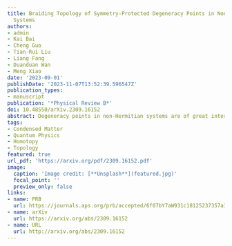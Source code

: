 ```yaml
---
title: Braiding Topology of Symmetry-Protected Degeneracy Points in Non-Hermitian
  Systems
authors:
- admin
- Kai Bai
- Cheng Guo
- Tian-Rui Liu
- Liang Fang
- Duanduan Wan
- Meng Xiao
date: '2023-09-01'
publishDate: '2023-11-07T13:52:39.596547Z'
publication_types:
- manuscript
publication: '*Physical Review B*'
doi: 10.48550/arXiv.2309.16152
abstract: Degeneracy points in non-Hermitian systems are of great interest. While a homotopic framework exists for understanding their behavior in the absence of symmetry, it does not apply to symmetry-protected degeneracy points with reduced codimension. In this work, utilizing algebraic topology, we provide a systematic classification of these symmetry-protected degenerate points and investigate the braid conservation rule followed by them. Using a model Hamiltonian and circuit simulation, we discover that, contrary to simple annihilation, pairwise created symmetry-protected degeneracy points merge into a higher order degeneracy point, which goes beyond the abelian picture. Our findings empower researchers across diverse fields to uncover new phenomena and applications harnessing symmetry-protected non-Hermitian degeneracy points.
tags:
- Condensed Matter 
- Quantum Physics
- Homotopy
- Topology
featured: true
url_pdf: 'https://arxiv.org/pdf/2309.16152.pdf'
image:
  caption: 'Image credit: [**Unsplash**](featured.jpg)'
  focal_point: ''
  preview_only: false
links:
- name: PRB
  url: https://journals.aps.org/prb/accepted/6f07bY7aW931c18125237357a3e8a3f3d3ff95ca4
- name: arXiv
  url: https://arxiv.org/abs/2309.16152
- name: URL
  url: http://arxiv.org/abs/2309.16152
---
```

